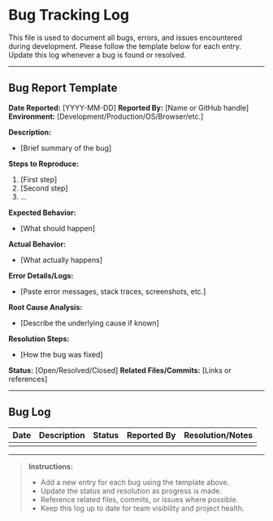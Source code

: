 # Bug Tracking Log

This file is used to document all bugs, errors, and issues encountered during development. Please follow the template below for each entry. Update this log whenever a bug is found or resolved.

---

## Bug Report Template

**Date Reported:** [YYYY-MM-DD]
**Reported By:** [Name or GitHub handle]
**Environment:** [Development/Production/OS/Browser/etc.]

**Description:**
- [Brief summary of the bug]

**Steps to Reproduce:**
1. [First step]
2. [Second step]
3. ...

**Expected Behavior:**
- [What should happen]

**Actual Behavior:**
- [What actually happens]

**Error Details/Logs:**
- [Paste error messages, stack traces, screenshots, etc.]

**Root Cause Analysis:**
- [Describe the underlying cause if known]

**Resolution Steps:**
- [How the bug was fixed]

**Status:** [Open/Resolved/Closed]
**Related Files/Commits:** [Links or references]

---

## Bug Log

| Date       | Description                | Status   | Reported By | Resolution/Notes         |
|------------|----------------------------|----------|-------------|--------------------------|
|            |                            |          |             |                          |

---

> **Instructions:**
> - Add a new entry for each bug using the template above.
> - Update the status and resolution as progress is made.
> - Reference related files, commits, or issues where possible.
> - Keep this log up to date for team visibility and project health. 
